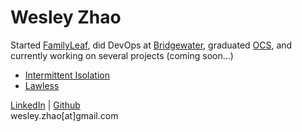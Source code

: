 # Wesley Zhao
Started [FamilyLeaf](https://techcrunch.com/2013/07/01/origami-labs-acquires-familyleaf-a-competing-private-social-network-for-families/), did DevOps at [Bridgewater](https://www.bridgewater.com/#principles-culture), graduated [OCS](https://www.marines.com/becoming-a-marine/officer/training.html), and currently working on several projects (coming soon...)

- [Intermittent Isolation](/intermittent-isolation)
- [Lawless](https://www.dropbox.com/s/aw7kpd4wgbevon5/20181128-lawless.txt?dl=0)


[LinkedIn](https://www.linkedin.com/in/wesleyzhao/) | [Github](https://github.com/wesleyzhao)  
wesley.zhao[at]gmail.com
